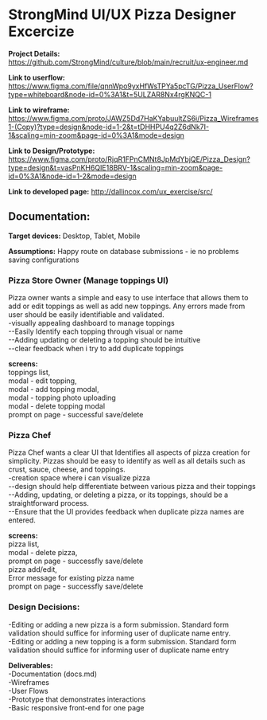 # StrongMind UI/UX Pizza Designer Excercize
**Project Details:**
https://github.com/StrongMind/culture/blob/main/recruit/ux-engineer.md

**Link to userflow:**
https://www.figma.com/file/qnnWpo9yxHfWsTPYa5pcTG/Pizza_UserFlow?type=whiteboard&node-id=0%3A1&t=5ULZAR8Nx4rgKNQC-1

**Link to wireframe:**
https://www.figma.com/proto/JAWZ5Dd7HaKYabuultZS6i/Pizza_Wireframes1-(Copy)?type=design&node-id=1-2&t=tDHHPU4q2Z6dNk7I-1&scaling=min-zoom&page-id=0%3A1&mode=design

**Link to Design/Prototype:**
https://www.figma.com/proto/RjqR1FPnCMNt8JpMdYbjQE/Pizza_Design?type=design&t=vasPnKH6QIE18BRV-1&scaling=min-zoom&page-id=0%3A1&node-id=1-2&mode=design

**Link to developed page:**
http://dallincox.com/ux_exercise/src/

## Documentation:
**Target devices:** Desktop, Tablet, Mobile

**Assumptions:**
Happy route on database submissions - ie no problems saving configurations

### Pizza Store Owner (Manage toppings UI)
Pizza owner wants a simple and easy to use interface that allows them to add or edit toppings as well as add new toppings. Any errors made from user should be easily identifiable and validated.<br/>
-visually appealing dashboard to manage toppings<br/>
--Easily Identify each topping through visual or name<br/>
--Adding updating or deleting a topping should be intuitive<br/>
--clear feedback when i try to add duplicate toppings<br/>

**screens:** <br/>
toppings list, <br/>
    modal - edit topping, <br/>
    modal - add topping modal, <br/>
    modal - topping photo uploading<br/>
    modal - delete topping modal<br/>
    prompt on page - successful save/delete


### Pizza Chef
Pizza Chef wants a clear UI that Identifies all aspects of pizza creation for simplicity. Pizzas should be easy to identify as well as all details such as crust, sauce, cheese, and toppings.<br/>
-creation space where i can visualize pizza<br/>
--design should help differentiate between various pizza and their toppings<br/>
--Adding, updating, or deleting a pizza, or its toppings, should be a straightforward process.<br/>
--Ensure that the UI provides feedback when duplicate pizza names are entered.

**screens:** <br/>
pizza list, <br/>
    modal - delete pizza,<br/>
    prompt on page - successfly save/delete<br/>
pizza add/edit, <br/>
    Error message for existing pizza name<br/>
    prompt on page - successfly save/delete<br/>

### Design Decisions: 
-Editing or adding a new pizza is a form submission. Standard form validation should suffice for informing user of duplicate name entry.
<br/>
-Editing or adding a new topping is a form submission. Standard form validation should suffice for informing user of duplicate name entry
    

**Deliverables:**<br/>
-Documentation (docs.md)<br/>
-Wireframes<br/>
-User Flows<br/>
-Prototype that demonstrates interactions<br/>
-Basic responsive front-end for one page